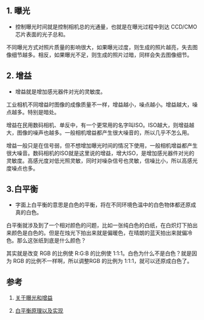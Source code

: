 





## 1. 曝光
*   控制曝光时间就是控制相机总的光通量，也就是在曝光过程中到达 CCD/CMO 芯片表面的光子总和。

不同曝光方式对照片质量的影响很大，如果曝光过度，则生成的照片越亮，失去图像细节越多。相反，如果曝光不足，则生成的照片过暗，同样会失去图像细节。

## 2. 增益

*   增益就是增加感光器件对光的灵敏度。

工业相机不同增益时图像的成像质量不一样，增益越小，噪点越小。增益越大，噪点越多。特别是暗处。

增益在民用数码相机、单反中，有一个更常用的名字叫ISO。ISO越大，则增益越大，图像的噪声也越多。一般相机增益都产生很大噪音的，所以几乎不怎么用。

增益一般只是在信号弱，但不想增加曝光时间的情况下使用，一般相机增益都产生很大噪音。数码相机的ISO就是这里说的增益，增大ISO，是增加感光器件对光的灵敏度。高感光度对低光照灵敏，同时对噪杂信号也灵敏，信噪比小，所以高感光度噪点也多。

## 3.白平衡

*   字面上白平衡的意思是白色的平衡，将在不同环境色温中的白色物体都还原成真的白色。

​        白平衡就涉及到了一个相对颜色的问题，比如一张纯白色的白纸，在白炽灯下拍出来颜色是白色的。但是在烛光下拍出来就是偏暖色，在晴朗的蓝天拍出来就偏冷色。那么这张纸到底是什么颜色？

其实就是改变 RGB 的比例使 R:G:B 的比例使 1:1:1。白色为什么不是白色？就是因为 RGB 的比例不一样啊，所以调整RGB 的比例为 1:1:1，就可以还原成白色了。











## 参考

1.  [关于曝光和增益](https://wenku.baidu.com/view/f34aea13814d2b160b4e767f5acfa1c7aa0082fe.html)

2.  [白平衡原理以及实现](https://blog.csdn.net/u010468553/article/details/79585447)